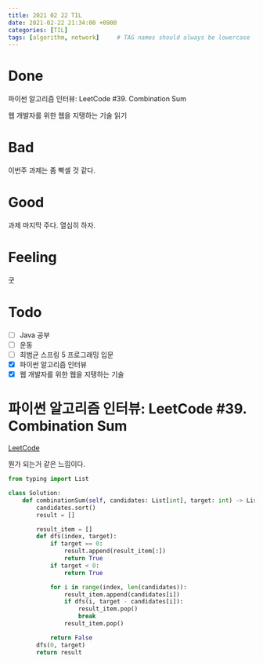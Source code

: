 ```yaml
---
title: 2021 02 22 TIL
date: 2021-02-22 21:34:00 +0900
categories: [TIL]
tags: [algorithm, network]     # TAG names should always be lowercase
---
```


# Done

파이썬 알고리즘 인터뷰: LeetCode #39. Combination Sum

웹 개발자를 위한 웹을 지탱하는 기술 읽기

# Bad

이번주 과제는 좀 빡셀 것 같다.

# Good

과제 마지막 주다. 열심히 하자.

# Feeling

굿

# Todo

- [ ] Java 공부
- [ ] 운동
- [ ] 최범균 스프링 5 프로그래밍 입문
- [x] 파이썬 알고리즘 인터뷰
- [x] 웹 개발자를 위한 웹을 지탱하는 기술

# 파이썬 알고리즘 인터뷰: LeetCode #39. Combination Sum

[LeetCode](https://leetcode.com/problems/combination-sum/)

뭔가 되는거 같은 느낌이다. 

```python
from typing import List

class Solution:
    def combinationSum(self, candidates: List[int], target: int) -> List[List[int]]:
        candidates.sort()
        result = []

        result_item = []
        def dfs(index, target):
            if target == 0:
                result.append(result_item[:])
                return True
            if target < 0:
                return True

            for i in range(index, len(candidates)):
                result_item.append(candidates[i])
                if dfs(i, target - candidates[i]):
                    result_item.pop()
                    break
                result_item.pop()

            return False
        dfs(0, target)
        return result

```